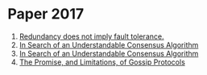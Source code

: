 # Paper 2017

1. [Redundancy does not imply fault tolerance.](Reduncy-does-Not-Imply-Fault-Tolerance.pdf)
2. [In Search of an Understandable Consensus Algorithm](papers/Raft-Paper.pdf)
3. [In Search of an Understandable Consensus Algorithm]()
4. [The Promise, and Limitations, of Gossip Protocols](papers/Advantages-Disadvantages-of-Gossip-Protocol.pdf)
